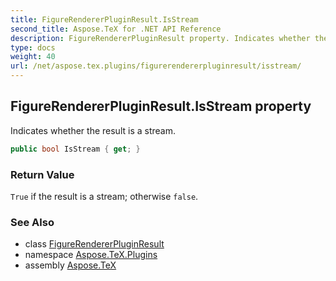 ```yaml
---
title: FigureRendererPluginResult.IsStream
second_title: Aspose.TeX for .NET API Reference
description: FigureRendererPluginResult property. Indicates whether the result is a stream
type: docs
weight: 40
url: /net/aspose.tex.plugins/figurerendererpluginresult/isstream/
---
```

## FigureRendererPluginResult.IsStream property

Indicates whether the result is a stream.

```csharp
public bool IsStream { get; }
```

### Return Value

`True` if the result is a stream; otherwise `false`.

### See Also

* class [FigureRendererPluginResult](../)
* namespace [Aspose.TeX.Plugins](../../figurerendererpluginresult/)
* assembly [Aspose.TeX](../../../)



